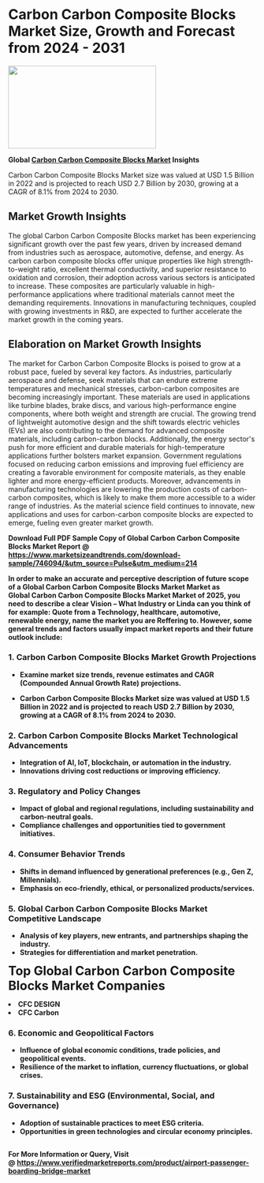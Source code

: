 <H1>Carbon Carbon Composite Blocks Market Size, Growth and Forecast from 2024 - 2031</H1><img class="aligncenter size-medium wp-image-584254" src="https://thirdeyenews.in/wp-content/uploads/2024/09/Global-Market-Research-300x168.jpeg" alt="" width="300" height="168" /><p><strong>Global&nbsp;<a href="https://www.marketsizeandtrends.com/download-sample/746094/&amp;utm_source=Pulse&amp;utm_medium=214">Carbon Carbon Composite Blocks Market</a> Insights</strong></p><p>Carbon Carbon Composite Blocks Market size was valued at USD 1.5 Billion in 2022 and is projected to reach USD 2.7 Billion by 2030, growing at a CAGR of 8.1% from 2024 to 2030.</p><p><h2>Market Growth Insights</h2> <p>The global Carbon Carbon Composite Blocks market has been experiencing significant growth over the past few years, driven by increased demand from industries such as aerospace, automotive, defense, and energy. As carbon carbon composite blocks offer unique properties like high strength-to-weight ratio, excellent thermal conductivity, and superior resistance to oxidation and corrosion, their adoption across various sectors is anticipated to increase. These composites are particularly valuable in high-performance applications where traditional materials cannot meet the demanding requirements. Innovations in manufacturing techniques, coupled with growing investments in R&D, are expected to further accelerate the market growth in the coming years.</p> <p><strong></strong></p> <h2>Elaboration on Market Growth Insights</h2> <p>The market for Carbon Carbon Composite Blocks is poised to grow at a robust pace, fueled by several key factors. As industries, particularly aerospace and defense, seek materials that can endure extreme temperatures and mechanical stresses, carbon-carbon composites are becoming increasingly important. These materials are used in applications like turbine blades, brake discs, and various high-performance engine components, where both weight and strength are crucial. The growing trend of lightweight automotive design and the shift towards electric vehicles (EVs) are also contributing to the demand for advanced composite materials, including carbon-carbon blocks. Additionally, the energy sector's push for more efficient and durable materials for high-temperature applications further bolsters market expansion. Government regulations focused on reducing carbon emissions and improving fuel efficiency are creating a favorable environment for composite materials, as they enable lighter and more energy-efficient products. Moreover, advancements in manufacturing technologies are lowering the production costs of carbon-carbon composites, which is likely to make them more accessible to a wider range of industries. As the material science field continues to innovate, new applications and uses for carbon-carbon composite blocks are expected to emerge, fueling even greater market growth.</p> <p><strong></p><p><span class=""><strong>Download Full PDF Sample Copy of Global Carbon Carbon Composite Blocks Market Report</strong> @ <a href="https://www.marketsizeandtrends.com/download-sample/746094/&amp;utm_source=Pulse&amp;utm_medium=214" target="_blank">https://www.marketsizeandtrends.com/download-sample/746094/&amp;utm_source=Pulse&amp;utm_medium=214</a></span></p><p>In order to make an accurate and perceptive description of future scope of a Global&nbsp;Carbon Carbon Composite Blocks Market Market as Global&nbsp;Carbon Carbon Composite Blocks Market Market of 2025, you need to describe a clear Vision &ndash; What Industry or Linda can you think of for example: Quote from a Technology, healthcare, automotive, renewable energy, name the market you are Reffering to. However, some general trends and factors usually impact market reports and their future outlook include:</p><h3>1.&nbsp;<strong>Carbon Carbon Composite Blocks Market Growth Projections</strong></h3><ul><li>Examine market size trends, revenue estimates and CAGR (Compounded Annual Growth Rate) projections.</li><li><p>Carbon Carbon Composite Blocks Market size was valued at USD 1.5 Billion in 2022 and is projected to reach USD 2.7 Billion by 2030, growing at a CAGR of 8.1% from 2024 to 2030.</p></li></ul><h3>2.&nbsp;<strong>Carbon Carbon Composite Blocks Market Technological Advancements</strong></h3><ul><li>Integration of AI, IoT, blockchain, or automation in the industry.</li><li>Innovations driving cost reductions or improving efficiency.</li></ul><h3>3.&nbsp;<strong>Regulatory and Policy Changes</strong></h3><ul><li>Impact of global and regional regulations, including sustainability and carbon-neutral goals.</li><li>Compliance challenges and opportunities tied to government initiatives.</li></ul><h3>4.&nbsp;<strong>Consumer Behavior Trends</strong></h3><ul><li>Shifts in demand influenced by generational preferences (e.g., Gen Z, Millennials).</li><li>Emphasis on eco-friendly, ethical, or personalized products/services.</li></ul><h3>5.&nbsp;<strong>Global Carbon Carbon Composite Blocks Market Competitive Landscape</strong></h3><ul><li>Analysis of key players, new entrants, and partnerships shaping the industry.</li><li>Strategies for differentiation and market penetration.</li></ul><p data-pm-slice="1 1 []"><span style="color: inherit; font-family: inherit; font-size: 25px;">Top Global Carbon Carbon Composite Blocks Market Companies</span></p><div class="" data-test-id=""><p><li>CFC DESIGN</li><li> CFC Carbon</li></p></div><h3>6.&nbsp;<strong>Economic and Geopolitical Factors</strong></h3><ul><li>Influence of global economic conditions, trade policies, and geopolitical events.</li><li>Resilience of the market to inflation, currency fluctuations, or global crises.</li></ul><h3>7.&nbsp;<strong>Sustainability and ESG (Environmental, Social, and Governance)</strong></h3><ul><li>Adoption of sustainable practices to meet ESG criteria.</li><li>Opportunities in green technologies and circular economy principles.</li></ul><h2><strong style="font-size: 14px;">For More Information or Query, Visit @&nbsp;</strong><a style="background-color: #ffffff; font-size: 14px;" href="https://www.marketsizeandtrends.com/report/carbon-carbon-composite-blocks-market/" target="_blank">https://www.verifiedmarketreports.com/product/airport-passenger-boarding-bridge-market</a></h2>
